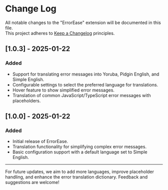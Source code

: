 # Change Log

All notable changes to the "ErrorEase" extension will be documented in this file.  
This project adheres to [Keep a Changelog](http://keepachangelog.com/) principles.

## [1.0.3] - 2025-01-22

### Added

- Support for translating error messages into Yoruba, Pidgin English, and Simple English.
- Configurable settings to select the preferred language for translations.
- Hover feature to show simplified error messages.
- Translation of common JavaScript/TypeScript error messages with placeholders.

## [1.0.0] - 2025-01-22

### Added

- Initial release of ErrorEase.
- Translation functionality for simplifying complex error messages.
- Basic configuration support with a default language set to Simple English.

---

For future updates, we aim to add more languages, improve placeholder handling, and enhance the error translation dictionary. Feedback and suggestions are welcome!
